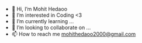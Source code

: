 - 👋 Hi, I’m Mohit Hedaoo
- 👀 I’m interested in Coding <3
- 🌱 I’m currently learning ...
- 💞️ I’m looking to collaborate on ...
- 📫 How to reach me mohithedaoo2000@gmail.com

<!---
Wonders11/Wonders11 is a ✨ special ✨ repository because its `README.md` (this file) appears on your GitHub profile.
You can click the Preview link to take a look at your changes.
--->
